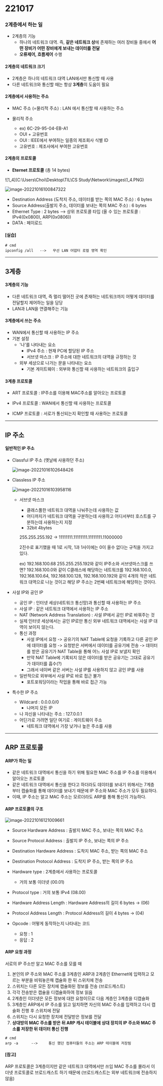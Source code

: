# 221017



### 2계층에서 하는 일

- 2계층의 기능
  - 하나의 네트워크 대역. 즉, **같은 네트워크 상**에 존재하는 여러 장비들 중에서 **어떤 장비가 어떤 장비에게 보내는 데이터를 전달**
  - **오류제어, 흐름제어** 수행



#### 2계층의 네트워크 크기

- 2계층은 하나의 네트워크 대역 LAN에서만 통신할 때 사용
- 다른 네트워크와 통신할 때는 항상 **3계층**의 도움이 필요



#### 2계층에서 사용하는 주소

- MAC 주소 (=물리적 주소) : LAN 에서 통신할 때 사용하는 주소

- 물리적 주소 
  - ex) 6C-29-95-04-EB-A1
  - OUI + 고유번호
  - OUI : IEEE에서 부여하는 일종의 제조회사 식별 ID
  - 고유번호 : 제조사에서 부여한 고유번호



#### 2계층의 프로토콜

- **Eternet 프로토콜** (총 14 bytes)

![1_4](C:\Users\Choi\Desktop\TIL\CS Study\Network\images\1_4.PNG)

![image-20221016100847322](images/1_4.png)

- Destination Address (도착지 주소, 데이터를 받는 쪽의 MAC 주소) : 6 bytes
- Source Address(출발지 주소, 데이터를 보내는 쪽의 MAC 주소) : 6 bytes
- Ethernet Type : 2 bytes --> 상위 프로토콜 타입 (올 수 있는 프로토콜 : IPv4(0x0800), ARP(0x0806))
- DATA : 페이로드



#### [실습]

```
# cmd
ipconfig /all	-->	  무선 LAN 어댑터 로컬 영역 확인
```

---



## 3계층

#### 3계층의 기능

- 다른 네트워크 대역, 즉 멀리 떨어진 곳에 존재하는 네트워크까지 어떻게 데이터를 전달할지 제어하는 일을 담당
- LAN과 LAN을 연결해주는 기능



#### 3계층에서 쓰는 주소

- WAN에서 통신할 때 사용하는 IP 주소
- 기본 설정
  - '나'를 나타내는 요소
    - IPv4 주소 : 현재 PC에 할당된 IP 주소
    - 서브넷 마스크 : IP 주소에 대한 네트워크의 대역을 규정하는 것
  - 외부 세상으로 나가는 문을 나타내는 요소
    - 기본 게이트웨이 : 외부와 통신할 때 사용하는 네트워크의 출입구



#### 3계층 프로토콜

- ART 프로토콜 : IP주소를 이용해 MAC주소를 알아오는 프로토콜
- IPv4 프로토콜 : WAN에서 통신할 때 사용하는 프로토콜

- ICMP 프로토콜 : 서로가 통신되는지 확인할 때 사용하는 프로토콜

---



## IP 주소

#### 일반적인 IP 주소

- Classful IP 주소 (옛날에 사용하던 주소)

  ![image-20221016102648426](images/2_1.png)

- Classless IP 주소

  ![image-20221016103958116](images/2_2.png)

  - 서브넷 마스크

    - 클래스풀한 네트워크 대역을 나눠주는데 사용하는 값
    - 어디까지가 네트워크 대역을 구분하는데 사용하고 어디서부터 호스트를 구분하는데 사용하는지 지정
    - 32bit 4bytes

    255.255.255.192 -> 11111111.11111111.11111111.11000000

    2진수로 표기했을 때 1로 시작, 1과 1사이에는 0이 올수 없다는 규칙을 가지고 있다.

    ex) 192.168.100.68     255.255.255.192와 같이 IP주소와 서브넷마스크를 쓰면?
    192.168.100.0와 같이 C클래스에 해당하는 네트워크를 192.168.100.0, 192.168.100.64, 192.168.100.128, 192.168.100.192와 같이 4개의 작은 네트워크 대역으로 나눈 것이고 해당 IP 주소는 2번째 네트워크에 해당하는 것이다.

- 사설 IP와 공인 IP
  - 공인 IP : 인터넷 세상(네트워크 통신망)과 통신할 때 사용하는 IP 주소
  - 사설 IP : 같은 네트워크 대역에서 사용하는 IP 주소
  - NAT (Network Address Translation) : 사설 IP에서 공인 IP로 바꿔주는 것
  - 실제 인터넷 세상에서는 공인 IP로만 통신
    외부 네트워크 대역에서는 사설 IP 대역이 보이지 않는다.
  - 통신 과정
    - 사설 IP에서 요청 -> 공유기의 NAT Table에 요청을 기록하고 다른 공인 IP에 데이터를 요청 -> 요청받은 서버에서 데이터를 공유기에 전송 -> 데이터를 받은 공유기가 NAT Table을 통해 어느 사설 IP로 보낼지 확인
    - 만약 NAT Table에 기록되지 않은 데이터를 받은 공유기는 그대로 공유기가 데이터를 흡수(?)
    - 그래서 네이버 같은 서버는 사설 IP를 사용하지 않고 공인 IP를 사용
  - 일반적으로 외부에서 사설 IP로 바로 접근 불가
    - 포트포워딩이라는 작업을 통해 바로 접근 가능

- 특수한 IP 주소
  - Wildcard : 0.0.0.0/0
    - 나머지 모든 IP
  - 나 자신을 나타내는 주소 : 127.0.0.1
  - 어딘가로 가려면 일단 여기로 : 게이트웨이 주소
    - 네트워크 대역에서 가장 낮거나 높은 주소를 사용

---



## ARP 프로토콜

#### ARP가 하는 일

- 같은 네트워크 대역에서 통신을 하기 위해 필요한 MAC 주소를 IP 주소를 이용해서 알아오는 프로토콜
- 같은 네트워크 대역에서 통신을 한다고 하더라도 데이터를 보내기 위해서는 7계층부터 캡슐화를 통해 데이터를 보내기 때문에 IP 주소와 MAC 주소가 모두 필요하다.
- 이때, IP 주소는 알고 MAC 주소는 모르더라도 ARP를 통해 통신이 가능하다.



#### ARP 프로토콜의 구조

![image-20221016121009661](images/2_3.png)

- Source Hardware Address : 출발지 MAC 주소, 보내는 쪽의 MAC 주소
- Source Protocol Address : 출발지 IP 주소, 보내는 쪽의 IP 주소
- Destination Hardware Address : 도착지 MAC 주소, 받는 쪽의 MAC 주소
- Destination Protocol Address : 도착지 IP 주소, 받는 쪽의 IP 주소

- Hardware type : 2계층에서 사용하는 프로토콜
  - 거의 보통 이더넷 (00.01)
- Protocol type : 거의 보통 IPv4 (08.00)
- Hardware Address Length : Hardware Address의 길이 6 bytes -> (06)
- Protocol Address Length : Protocol Address의 길이 4 bytes -> (04)
- Opcode : 어떻게 동작하는지 나타내는 코드
  - 요청 : 1
  - 응답 : 2



#### ARP 요청 과정

서로의 IP 주소만 알고 MAC 주소를 모를 때

1. 본인의 IP 주소와 MAC 주소를 3계층인 ARP과 2계층인 Ethernet에 입력하고 모르는 부분을 비워놓은채 캡슐화 한 뒤 스위치에 전송
2. 스위치는 다른 모든 장치에 캡슐화된 정보를 전송 (브로드캐스트)
3. 각각 전송받은 캡슐을 디캡슐화하여 정보 읽음
4. 2계층인 이더넷은 모든 정보에 대한 요청이므로 다음 계층인 3계층을 디캡슐화
5. 3계층인 ARP에서 IP 주소를 읽고 일치하면 자신의 MAC 주소를 입력하고 다시 캡슐화 진행 후 스위치에 전달
6. 스위치는 다시 요청한 장치에 전달받은 정보를 전달
7. **상대방의 MAC 주소를 받은 뒤 ARP 캐시 테이블에 상대 장치의 IP 주소와 MAC 주소를 저장한 뒤 데이터 통신 진행**

```
# cmd
arp -a		-->		통신 했던 컴퓨터들의 주소는 ARP 테이블에 저장됨
```



#### [참고]

ARP 프로토콜은 3계층이지만 같은 네트워크 대역에서만 쓰임
MAC 주소를 몰라서 이더넷 프로토콜로 브로드캐스트 하기 때문에
(브로드캐스트는 외부 네트워크에 전송하지 않음)





